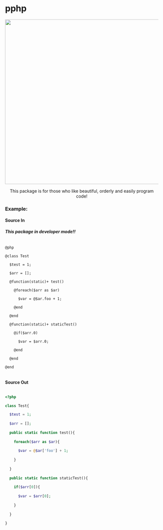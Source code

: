 # pphp

<p align="center">
	<img src="https://lh3.googleusercontent.com/fgWad7OjuLD0eeDNooyDX98BsDmywtA3p2bw-_rO6BzUOawdCimzc8aYgJ64-XhME8N7-pb6Fu7O7_UalnGQZAlmZGWUM_-OaZiaDWjbJjs3N-JUpOpM8mPwNDezuxVVp0Y7NmuNR9GEm3vKREV4gTAmoG4MdY6L3s--XhXR3Oj4h6j6CGksITBgueYgzlyBxVQtg1S1Ox1mKFkIHRmKKhYJOS9dnA4L3HKf5yAkqneYA42K0KjZbyzSW2cEdSPqIr3TcX4_eXsKq-GLjW8i5bQZO4sKiub7fb9yaok-5QGOP8f3_AoDylgmIAhsXZmbHd5hxRVivEZMuAr_FEq5stoMW0o3E-oFC8lN150O2ovzOSSZ48sv6xPISxWMRpGKLq0G_aglFwGZAtvhlLZ_pVibv-BDyrirPqihv3TTRAlba-DVPJjKZKjk9URZuUm6Dtt_I5pZlLDa_de8cBplGfpz9qJYvehNL3OXNeLRx4Y8EKLsHshlaYXT513ft7xqirXvrsL8xL2xgOnrRn_1tzKp4eIU-BrI6pXosDuZ8yJYEMxz-LyRFyP6HrhPXHyr0AIZs_bzfpfUO5vpUZzXBFYlcSeV_obQQUW5rlY=w900-h490-no" width="540">
</p>

<p align="center">
	This package is for those who like beautiful, orderly and easily program code!
</p>

### Example:

#### Source In
##### This package in developer mode!!

```

@php

@class Test

  $test = 1;
    
  $arr = [];
    
  @function(static)+ test()
	
	@foreach($arr as $ar)
		
	  $var = @$ar.foo + 1;
			
	@end
		
  @end
	
  @function(static)+ staticTest()
	
    @if($arr.0)
		
	  $var = $arr.0;
			
	@end
		
  @end
	
@end


```

#### Source Out

```php

<?php

class Test{

  $test = 1;
    
  $arr = [];
    
  public static function test(){
	
    foreach($arr as $ar){
		
      $var = @$ar['foo'] + 1;
			
    }
		
  }
	
  public static function staticTest(){
	
	if($arr[0]){
		
	  $var = $arr[0];
			
	}
		
  }
	
}

```
